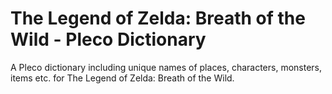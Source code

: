 # The Legend of Zelda: Breath of the Wild - Pleco Dictionary

A Pleco dictionary including unique names of places, characters, monsters, items etc. for The Legend of Zelda: Breath of the Wild.
